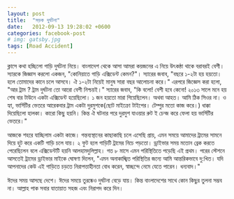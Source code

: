 ```yaml
---
layout: post
title:  "সড়ক দুর্ঘটনা"
date:   2012-09-13 19:28:02 +0600
categories: facebook-post
# img: gatsby.jpg
tags: [Road Accident]
---
```

ক্লাসে কথা হচ্ছিলো গাড়ি দুর্ঘটনা নিয়ে। বাংলাদেশ থেকে আসা আমরা কয়জনের এ নিয়ে উৎকন্ঠা থাকে বরাবরই বেশী। স্যারকে জিজ্ঞাস করলো একজন, "কোনিয়াতে গাড়ি এক্সিডেন্ট কেমন?"। স্যারের জবাব, "বছরে ১-২টা হয় হয়তো। হলে তোমাদের কানে চলে আসবে। ঐ ১-২টা নিয়েই মানুষ সারা বছর আলোচনা করে।"
এরপরে জিজ্ঞেস করা হলো, "আর ট্রাম ? ট্রাম দুর্ঘটনা তো আরো বেশী নিশ্চয়ই।" স্যারের জবাব, "কি বলো! বেশী হবে কেনো! ২০১৩ সালে মনে হয় শেষ বার টাউনে একটা এক্সিডেন্ট হয়েছিলো। ১ জন হয়তো মারা গিয়েছিলেন। অথবা আহত। আমি ঠিক সিওর না। ও হ্যা, ভার্সিটির ভেতরে আরেকবার ট্রাম একটা দুরমুশকে(ছোট মাইক্রো টাইপের। টেম্পুর মতো কাজ করে।) ধাক্কা দিয়েছিলো হালকা। কারো কিছু হয়নি। কিন্ত ঐ ঘটনার পরে দুরমুশ যাওয়ার রুট ই চেন্জ করে ফেলা হয় ভার্সিটির ভেতরে।"

আজকে শহরে যাচ্ছিলাম একটা কাজে। গন্তব্যস্থানের কাছাকাছি চলে এসেছি প্রায়, এমন সময়ে আমাদের ট্রামের সামনে দিয়ে হুট করে একটি গাড়ি চলে যায়। ২ ফুট হলে গাড়িটি ট্রামের নিচে পড়তো। ড্রাইভার সময় মতোন ব্রেক করতে পেরেছিলেন বলে এক্সিডেন্টটি হয়নি আলহামদুলিল্লাহ। গত ৮ মাসে এমন পরিস্থিতিতে পড়েছি এই প্রথম। পরের স্টেশনে আসতেই ট্রামের ড্রাইভার মাইকে ঘোষণা দিলেন, "এমন অনাকাঙ্খিত পরিস্থিতির জন্যে আমি আন্তরিকভাবে দু:খিত। যদি আপনাদের কেউ এই গাড়িতে চড়তে নিরাপত্তাহীনতা বোধ করেন, স্বাচ্ছন্দে নেমে যেতে পারেন। ধন্যবাদ।"

ঈদের সময় আসছে দেশে। ঈদের সময়ে তুরষ্কেও দুর্ঘটনা বেড়ে যায়। কিন্ত বাংলাদেশের সাথে কোন কিছুর তুলনা সম্ভব না। আল্লাহ পাক সবার যাতায়াত সহজ এবং নিরাপদ করে দিন।